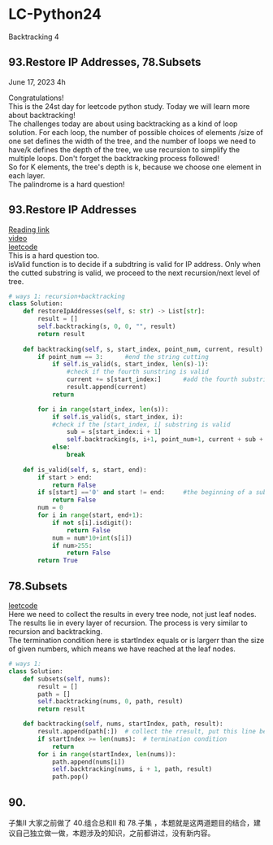 # LC-Python24
Backtracking 4

## 93.Restore IP Addresses, 78.Subsets

June 17, 2023  4h

Congratulations!\
This is the 24st day for leetcode python study. Today we will learn more about backtracking!\
The challenges today are about using backtracking as a kind of loop solution. For each loop, the number of possible choices of elements /size of one set defines the width of the tree, and the number of loops we need to have/k defines the depth of the tree, we use recursion to simplify the multiple loops. Don't forget the backtracking process followed!\
So for K elements, the tree's depth is k, because we choose one element in each layer.\
The palindrome is a hard question!

##  93.Restore IP Addresses
[Reading link](https://github.com/youngyangyang04/leetcode-master/blob/master/problems/0093.%E5%A4%8D%E5%8E%9FIP%E5%9C%B0%E5%9D%80.md)\
[video](https://www.bilibili.com/video/BV1XP4y1U73i/?spm_id_from=333.788&vd_source=63f26efad0d35bcbb0de794512ac21f3)\
[leetcode](https://leetcode.com/problems/restore-ip-addresses/)\
This is a hard question too.\
isValid function is to decide if a subdtring is valid for IP address. Only when the cutted substring is valid, we proceed to the next recursion/next level of tree.
```python
# ways 1: recursion+backtracking
class Solution:
    def restoreIpAddresses(self, s: str) -> List[str]:
        result = []
        self.backtracking(s, 0, 0, "", result)
        return result
    
    def backtracking(self, s, start_index, point_num, current, result):
        if point_num == 3:      #end the string cutting
            if self.is_valid(s, start_index, len(s)-1):     
                #check if the fourth sunstring is valid
                current += s[start_index:]      #add the fourth substring
                result.append(current)
            return

        for i in range(start_index, len(s)):
            if self.is_valid(s, start_index, i):     
            #check if the [start_index, i] substring is valid
                sub = s[start_index:i + 1]
                self.backtracking(s, i+1, point_num+1, current + sub + '.', result)
            else: 
                break
    
    def is_valid(self, s, start, end):
        if start > end:
            return False
        if s[start] =='0' and start != end:     #the beginning of a substring can't be 0
            return False
        num = 0
        for i in range(start, end+1):
            if not s[i].isdigit():
                return False
            num = num*10+int(s[i])
            if num>255:
                return False
        return True
```


## 78.Subsets
[leetcode](https://leetcode.com/problems/subsets/)\
Here we need to collect the results in every tree node, not just leaf nodes. The results lie in every layer of recursion. The process is very similar to recursion and backtracking.\
The termination condition here is startIndex equals or is largerr than the size of given numbers, which means we have reached at the leaf nodes.
```python
# ways 1: 
class Solution:
    def subsets(self, nums):
        result = []
        path = []
        self.backtracking(nums, 0, path, result)
        return result

    def backtracking(self, nums, startIndex, path, result):
        result.append(path[:])  # collect the rresult, put this line before thec! Otherwise the leaf nodes will be emitted.
        if startIndex >= len(nums):  # termination condition
            return
        for i in range(startIndex, len(nums)):
            path.append(nums[i])
            self.backtracking(nums, i + 1, path, result)
            path.pop()
```


## 90.
子集II 大家之前做了 40.组合总和II 和 78.子集 ，本题就是这两道题目的结合，建议自己独立做一做，本题涉及的知识，之前都讲过，没有新内容。




